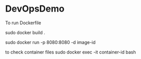 # DevOpsDemo

To run Dockerfile

sudo docker build .


sudo docker run -p 8080:8080 -d image-id


  to check container files 
  sudo docker exec -it container-id bash
